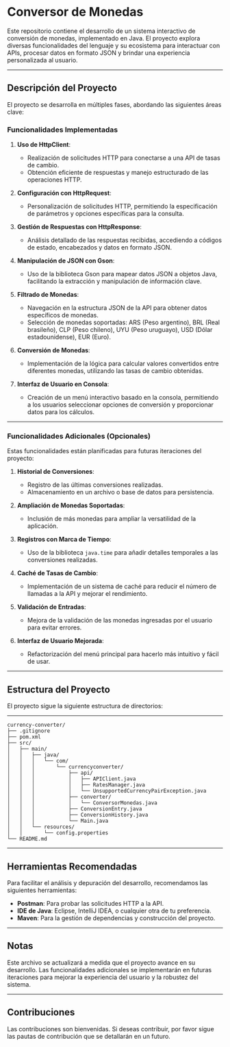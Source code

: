 # Conversor de Monedas

Este repositorio contiene el desarrollo de un sistema interactivo de conversión de monedas, implementado en Java. El proyecto explora diversas funcionalidades del lenguaje y su ecosistema para interactuar con APIs, procesar datos en formato JSON y brindar una experiencia personalizada al usuario.

---

## **Descripción del Proyecto**

El proyecto se desarrolla en múltiples fases, abordando las siguientes áreas clave:

### **Funcionalidades Implementadas**
1. **Uso de HttpClient**:
    - Realización de solicitudes HTTP para conectarse a una API de tasas de cambio.
    - Obtención eficiente de respuestas y manejo estructurado de las operaciones HTTP.

2. **Configuración con HttpRequest**:
    - Personalización de solicitudes HTTP, permitiendo la especificación de parámetros y opciones específicas para la consulta.

3. **Gestión de Respuestas con HttpResponse**:
    - Análisis detallado de las respuestas recibidas, accediendo a códigos de estado, encabezados y datos en formato JSON.

4. **Manipulación de JSON con Gson**:
    - Uso de la biblioteca Gson para mapear datos JSON a objetos Java, facilitando la extracción y manipulación de información clave.

5. **Filtrado de Monedas**:
    - Navegación en la estructura JSON de la API para obtener datos específicos de monedas.
    - Selección de monedas soportadas: ARS (Peso argentino), BRL (Real brasileño), CLP (Peso chileno), UYU (Peso uruguayo), USD (Dólar estadounidense), EUR (Euro).

6. **Conversión de Monedas**:
    - Implementación de la lógica para calcular valores convertidos entre diferentes monedas, utilizando las tasas de cambio obtenidas.

7. **Interfaz de Usuario en Consola**:
    - Creación de un menú interactivo basado en la consola, permitiendo a los usuarios seleccionar opciones de conversión y proporcionar datos para los cálculos.

---

### **Funcionalidades Adicionales (Opcionales)**

Estas funcionalidades están planificadas para futuras iteraciones del proyecto:

1. **Historial de Conversiones**:
    - Registro de las últimas conversiones realizadas.
    - Almacenamiento en un archivo o base de datos para persistencia.

2. **Ampliación de Monedas Soportadas**:
    - Inclusión de más monedas para ampliar la versatilidad de la aplicación.

3. **Registros con Marca de Tiempo**:
    - Uso de la biblioteca `java.time` para añadir detalles temporales a las conversiones realizadas.

4. **Caché de Tasas de Cambio**:
    - Implementación de un sistema de caché para reducir el número de llamadas a la API y mejorar el rendimiento.

5. **Validación de Entradas**:
    - Mejora de la validación de las monedas ingresadas por el usuario para evitar errores.

6. **Interfaz de Usuario Mejorada**:
    - Refactorización del menú principal para hacerlo más intuitivo y fácil de usar.

---

## **Estructura del Proyecto**

El proyecto sigue la siguiente estructura de directorios:

---
```
currency-converter/
├── .gitignore
├── pom.xml
├── src/
│   ├── main/
│   │   ├── java/
│   │   │   └── com/
│   │   │       └── currencyconverter/
│   │   │           ├── api/
│   │   │           │   ├── APIClient.java
│   │   │           │   ├── RatesManager.java
│   │   │           │   └── UnsupportedCurrencyPairException.java
│   │   │           ├── converter/
│   │   │           │   └── ConversorMonedas.java
│   │   │           ├── ConversionEntry.java
│   │   │           ├── ConversionHistory.java
│   │   │           └── Main.java
│   │   └── resources/
│   │       └── config.properties
└── README.md
```
---

## **Herramientas Recomendadas**

Para facilitar el análisis y depuración del desarrollo, recomendamos las siguientes herramientas:

- **Postman**: Para probar las solicitudes HTTP a la API.
- **IDE de Java**: Eclipse, IntelliJ IDEA, o cualquier otra de tu preferencia.
- **Maven**: Para la gestión de dependencias y construcción del proyecto.

---

## **Notas**

Este archivo se actualizará a medida que el proyecto avance en su desarrollo. Las funcionalidades adicionales se implementarán en futuras iteraciones para mejorar la experiencia del usuario y la robustez del sistema.

---

## **Contribuciones**

Las contribuciones son bienvenidas. Si deseas contribuir, por favor sigue las pautas de contribución que se detallarán en un futuro.